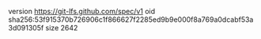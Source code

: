 version https://git-lfs.github.com/spec/v1
oid sha256:53f915370b726906c1f866627f2285ed9b9e000f8a769a0dcabf53a3d091305f
size 2642
